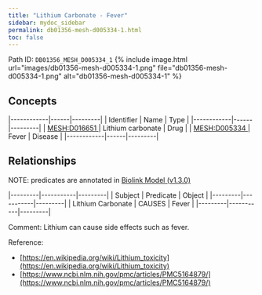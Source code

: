 ```yaml
---
title: "Lithium Carbonate - Fever"
sidebar: mydoc_sidebar
permalink: db01356-mesh-d005334-1.html
toc: false 
---
```



Path ID: `DB01356_MESH_D005334_1`
{% include image.html url="images/db01356-mesh-d005334-1.png" file="db01356-mesh-d005334-1.png" alt="db01356-mesh-d005334-1" %}

## Concepts

|------------|------|---------|
| Identifier | Name | Type    |
|------------|------|---------|
| <a href="https://identifiers.org/MESH:D016651">MESH:D016651 </a> | Lithium carbonate | Drug |
| <a href="https://identifiers.org/MESH:D005334">MESH:D005334 </a> | Fever | Disease |
|------------|------|---------|

## Relationships


NOTE: predicates are annotated in <a href="https://github.com/biolink/biolink-model/releases/tag/v1.3.0">Biolink Model (v1.3.0)</a>

|---------|-----------|---------|
| Subject | Predicate | Object  |
|---------|-----------|---------|
| Lithium Carbonate | CAUSES | Fever |
|---------|-----------|---------|

Comment: Lithium can cause side effects such as fever.

Reference: 
  - [https://en.wikipedia.org/wiki/Lithium_toxicity](https://en.wikipedia.org/wiki/Lithium_toxicity)
  - [https://www.ncbi.nlm.nih.gov/pmc/articles/PMC5164879/](https://www.ncbi.nlm.nih.gov/pmc/articles/PMC5164879/)
